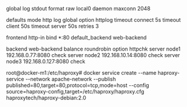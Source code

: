 global
    log stdout format raw local0
    daemon
    maxconn 2048

defaults
    mode http
    log global
    option httplog
    timeout connect 5s
    timeout client  50s
    timeout server  50s
    retries 3

frontend http-in
    bind *:80
    default_backend web-backend

backend web-backend
    balance roundrobin
    option httpchk
    server node1 192.168.0.77:8080 check
    server node2 192.168.10.14:8080 check
    server node3 192.168.0.127:8080 check



root@docker-m1:/etc/haproxy# docker service create   --name haproxy-service   --network apache-network   --publish published=80,target=80,protocol=tcp,mode=host   --config source=haproxy-config,target=/etc/haproxy/haproxy.cfg   haproxytech/haproxy-debian:2.0

